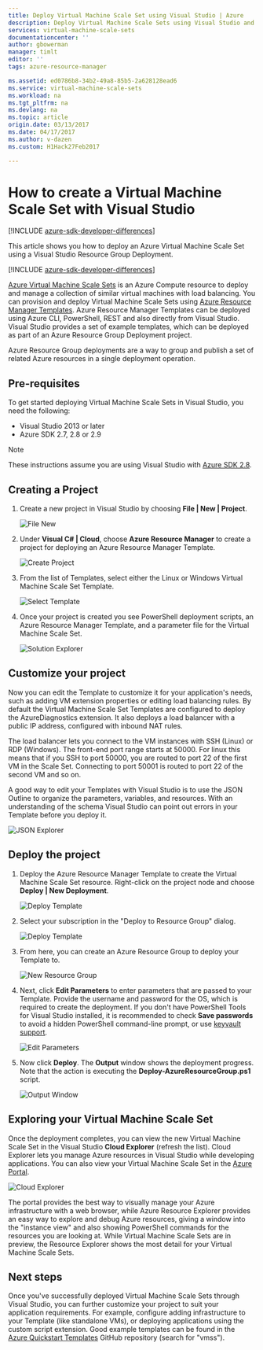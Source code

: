 ```yaml
---
title: Deploy Virtual Machine Scale Set using Visual Studio | Azure
description: Deploy Virtual Machine Scale Sets using Visual Studio and a Resource Manager template
services: virtual-machine-scale-sets
documentationcenter: ''
author: gbowerman
manager: timlt
editor: ''
tags: azure-resource-manager

ms.assetid: ed0786b8-34b2-49a8-85b5-2a628128ead6
ms.service: virtual-machine-scale-sets
ms.workload: na
ms.tgt_pltfrm: na
ms.devlang: na
ms.topic: article
origin.date: 03/13/2017
ms.date: 04/17/2017
ms.author: v-dazen
ms.custom: H1Hack27Feb2017

---
```

# How to create a Virtual Machine Scale Set with Visual Studio

[!INCLUDE [azure-sdk-developer-differences](../../includes/azure-sdk-developer-differences.md)]

This article shows you how to deploy an Azure Virtual Machine Scale Set using a Visual Studio Resource Group Deployment.

[!INCLUDE [azure-sdk-developer-differences](../../includes/azure-visual-studio-login-guide.md)]

[Azure Virtual Machine Scale Sets](https://azure.microsoft.com/blog/azure-vm-scale-sets-public-preview/) is an Azure Compute resource to deploy and manage a collection of similar virtual machines with load balancing. You can provision and deploy Virtual Machine Scale Sets using [Azure Resource Manager Templates](https://github.com/Azure/azure-quickstart-templates). Azure Resource Manager Templates can be deployed using Azure CLI, PowerShell, REST and also directly from Visual Studio. Visual Studio provides a set of example templates, which can be deployed as part of an Azure Resource Group Deployment project.

Azure Resource Group deployments are a way to group and publish a set of related Azure resources in a single deployment operation.

## Pre-requisites
To get started deploying Virtual Machine Scale Sets in Visual Studio, you need the following:

* Visual Studio 2013 or later
* Azure SDK 2.7, 2.8 or 2.9

>[!NOTE]
>These instructions assume you are using Visual Studio with [Azure SDK 2.8](https://azure.microsoft.com/blog/announcing-the-azure-sdk-2-8-for-net/).

## Creating a Project
1. Create a new project in Visual Studio by choosing **File | New | Project**.

    ![File New][file_new]

2. Under **Visual C# | Cloud**, choose **Azure Resource Manager** to create a project for deploying an Azure Resource Manager Template.

    ![Create Project][create_project]

3. From the list of Templates, select either the Linux or Windows Virtual Machine Scale Set Template.

   ![Select Template][select_Template]

4. Once your project is created you see PowerShell deployment scripts, an Azure Resource Manager Template, and a parameter file for the Virtual Machine Scale Set.

    ![Solution Explorer][solution_explorer]

## Customize your project
Now you can edit the Template to customize it for your application's needs, such as adding VM extension properties or editing load balancing rules. By default the Virtual Machine Scale Set Templates are configured to deploy the AzureDiagnostics extension. It also deploys a load balancer with a public IP address, configured with inbound NAT rules. 

The load balancer lets you connect to the VM instances with SSH (Linux) or RDP (Windows). The front-end port range starts at 50000. For linux this means that if you SSH to port 50000, you are routed to port 22 of the first VM in the Scale Set. Connecting to port 50001 is routed to port 22 of the second VM and so on.

 A good way to edit your Templates with Visual Studio is to use the JSON Outline to organize the parameters, variables, and resources. With an understanding of the schema Visual Studio can point out errors in your Template before you deploy it.

![JSON Explorer][json_explorer]

## Deploy the project
1. Deploy the Azure Resource Manager Template to create the Virtual Machine Scale Set resource. Right-click on the project node and choose **Deploy | New Deployment**.

    ![Deploy Template][5deploy_Template]

2. Select your subscription in the "Deploy to Resource Group" dialog.

    ![Deploy Template][6deploy_Template]

3. From here, you can create an Azure Resource Group to deploy your Template to.

    ![New Resource Group][new_resource]

4. Next, click **Edit Parameters** to enter parameters that are passed to your Template. Provide the username and password for the OS, which is required to create the deployment. If you don't have PowerShell Tools for Visual Studio installed, it is recommended to check **Save passwords** to avoid a hidden PowerShell command-line prompt, or use [keyvault support](https://azure.microsoft.com/blog/keyvault-support-for-arm-templates/).

    ![Edit Parameters][edit_parameters]

5. Now click **Deploy**. The **Output** window shows the deployment progress. Note that the action is executing the **Deploy-AzureResourceGroup.ps1** script.

   ![Output Window][output_window]

## Exploring your Virtual Machine Scale Set
Once the deployment completes, you can view the new Virtual Machine Scale Set in the Visual Studio **Cloud Explorer** (refresh the list). Cloud Explorer lets you manage Azure resources in Visual Studio while developing applications. You can also view your Virtual Machine Scale Set in the [Azure Portal](https://portal.azure.cn).

![Cloud Explorer][cloud_explorer]

 The portal provides the best way to visually manage your Azure infrastructure with a web browser, while Azure Resource Explorer provides an easy way to explore and debug Azure resources, giving a window into the "instance view" and also showing PowerShell commands for the resources you are looking at. While Virtual Machine Scale Sets are in preview, the Resource Explorer shows the most detail for your Virtual Machine Scale Sets.

## Next steps
Once you've successfully deployed Virtual Machine Scale Sets through Visual Studio, you can further customize your project to suit your application requirements. For example, configure adding infrastructure to your Template (like standalone VMs), or deploying applications using the custom script extension. Good example templates can be found in the [Azure Quickstart Templates](https://github.com/Azure/azure-quickstart-templates) GitHub repository (search for "vmss").

[file_new]: ./media/virtual-machine-scale-sets-vs-create/1-FileNew.png
[create_project]: ./media/virtual-machine-scale-sets-vs-create/2-CreateProject.png
[select_Template]: ./media/virtual-machine-scale-sets-vs-create/3b-SelectTemplateLin.png
[solution_explorer]: ./media/virtual-machine-scale-sets-vs-create/4-SolutionExplorer.png
[json_explorer]: ./media/virtual-machine-scale-sets-vs-create/10-JsonExplorer.png
[5deploy_Template]: ./media/virtual-machine-scale-sets-vs-create/5-DeployTemplate.png
[6deploy_Template]: ./media/virtual-machine-scale-sets-vs-create/6-DeployTemplate.png
[new_resource]: ./media/virtual-machine-scale-sets-vs-create/7-NewResourceGroup.png
[edit_parameters]: ./media/virtual-machine-scale-sets-vs-create/8-EditParameter.png
[output_window]: ./media/virtual-machine-scale-sets-vs-create/9-Output.png
[cloud_explorer]: ./media/virtual-machine-scale-sets-vs-create/12-CloudExplorer.png
